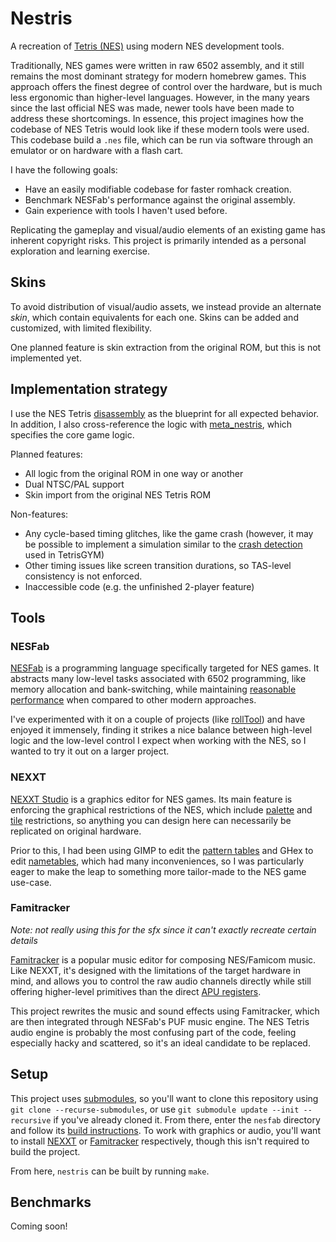 # Nestris

A recreation of [Tetris (NES)](https://en.wikipedia.org/wiki/Tetris_(NES_video_game)) using modern NES development tools.

Traditionally, NES games were written in raw 6502 assembly, and it still remains the most dominant strategy for modern homebrew games. This approach offers the finest degree of control over the hardware, but is much less ergonomic than higher-level languages. However, in the many years since the last official NES was made, newer tools have been made to address these shortcomings. In essence, this project imagines how the codebase of NES Tetris would look like if these modern tools were used. This codebase build a `.nes` file, which can be run via software through an emulator or on hardware with a flash cart.

I have the following goals:
- Have an easily modifiable codebase for faster romhack creation.
- Benchmark NESFab's performance against the original assembly.
- Gain experience with tools I haven't used before.

Replicating the gameplay and visual/audio elements of an existing game has inherent copyright risks. This project is primarily intended as a personal exploration and learning exercise.

## Skins

To avoid distribution of visual/audio assets, we instead provide an alternate *skin*, which contain equivalents for each one. Skins can be added and customized, with limited flexibility.

One planned feature is skin extraction from the original ROM, but this is not implemented yet.

## Implementation strategy

I use the NES Tetris [disassembly](https://github.com/CelestialAmber/TetrisNESDisasm) as the blueprint for all expected behavior. In addition, I also cross-reference the logic with [meta_nestris](https://github.com/negative-seven/meta_nestris), which specifies the core game logic.

Planned features:
- All logic from the original ROM in one way or another
- Dual NTSC/PAL support
- Skin import from the original NES Tetris ROM

Non-features:
- Any cycle-based timing glitches, like the game crash (however, it may be possible to implement a simulation similar to the [crash detection](https://github.com/kirjavascript/TetrisGYM/pull/61) used in TetrisGYM)
- Other timing issues like screen transition durations, so TAS-level consistency is not enforced.
- Inaccessible code (e.g. the unfinished 2-player feature)

## Tools

### NESFab

[NESFab](https://pubby.games/nesfab.html) is a programming language specifically targeted for NES games. It abstracts many low-level tasks associated with 6502 programming, like memory allocation and bank-switching, while maintaining [reasonable performance](https://pubby.games/codegen.html) when compared to other modern approaches.

I've experimented with it on a couple of projects (like [rollTool](https://github.com/fractal161/rollTool)) and have enjoyed it immensely, finding it strikes a nice balance between high-level logic and the low-level control I expect when working with the NES, so I wanted to try it out on a larger project.

### NEXXT

[NEXXT Studio](https://frankengraphics.itch.io/nexxt) is a graphics editor for NES games. Its main feature is enforcing the graphical restrictions of the NES, which include [palette](https://www.nesdev.org/wiki/PPU_palettes) and [tile](https://www.nesdev.org/wiki/PPU_pattern_tables) restrictions, so anything you can design here can necessarily be replicated on original hardware.

Prior to this, I had been using GIMP to edit the [pattern tables](https://www.nesdev.org/wiki/PPU_pattern_tables) and GHex to edit [nametables](https://www.nesdev.org/wiki/PPU_nametables), which had many inconveniences, so I was particularly eager to make the leap to something more tailor-made to the NES game use-case.

### Famitracker

*Note: not really using this for the sfx since it can't exactly recreate certain details*

[Famitracker](http://famitracker.com/) is a popular music editor for composing NES/Famicom music. Like NEXXT, it's designed with the limitations of the target hardware in mind, and allows you to control the raw audio channels directly while still offering higher-level primitives than the direct [APU registers](https://www.nesdev.org/wiki/APU#Registers).

This project rewrites the music and sound effects using Famitracker, which are then integrated through NESFab's PUF music engine. The NES Tetris audio engine is probably the most confusing part of the code, feeling especially hacky and scattered, so it's an ideal candidate to be replaced.

## Setup

This project uses [submodules](https://git-scm.com/book/en/v2/Git-Tools-Submodules), so you'll want to clone this repository using `git clone --recurse-submodules`, or use `git submodule update --init --recursive` if you've already cloned it. From there, enter the `nesfab` directory and follow its [build instructions](https://github.com/pubby/nesfab?tab=readme-ov-file#building). To work with graphics or audio, you'll want to install [NEXXT](https://frankengraphics.itch.io/nexxt) or [Famitracker](http://famitracker.com/) respectively, though this isn't required to build the project.

From here, `nestris` can be built by running `make`.

## Benchmarks

Coming soon!

